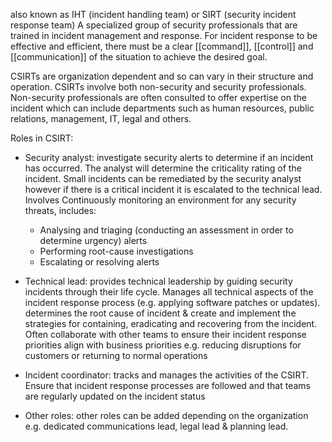 also known as IHT (incident handling team) or SIRT (security incident response team)
A specialized group of security professionals that are trained in incident management and response.
For incident response to be effective and efficient, there must be a clear [[command]], [[control]] and [[communication]] of the situation to achieve the desired goal.

CSIRTs are organization dependent and so can vary in their structure and operation.
CSIRTs involve both non-security and security professionals. Non-security professionals are often consulted to offer expertise on the incident which can include departments such as human resources, public relations, management, IT, legal and others.

Roles in CSIRT:

- Security analyst: investigate security alerts to determine if an incident has occurred. The analyst will determine the criticality rating of the incident. Small incidents can be remediated by the security analyst however if there is a critical incident it is escalated to the technical lead.
  Involves Continuously monitoring an environment for any security threats, includes:
  - Analysing and triaging (conducting an assessment in order to determine urgency) alerts 
  - Performing root-cause investigations
  - Escalating or resolving alerts


- Technical lead: provides technical leadership by guiding security incidents through their life cycle.
  Manages all technical aspects of the incident response process (e.g. applying software patches or updates).
  determines the root cause of incident & create and implement the strategies for containing, eradicating and recovering from the incident.
  Often collaborate with other teams to ensure their incident response priorities align with business priorities e.g. reducing disruptions for customers or returning to normal operations

- Incident coordinator: tracks and manages the activities of the CSIRT. Ensure that incident response processes are followed and that teams are regularly updated on the incident status

- Other roles: other roles can be added depending on the organization e.g. dedicated communications lead, legal lead & planning lead.